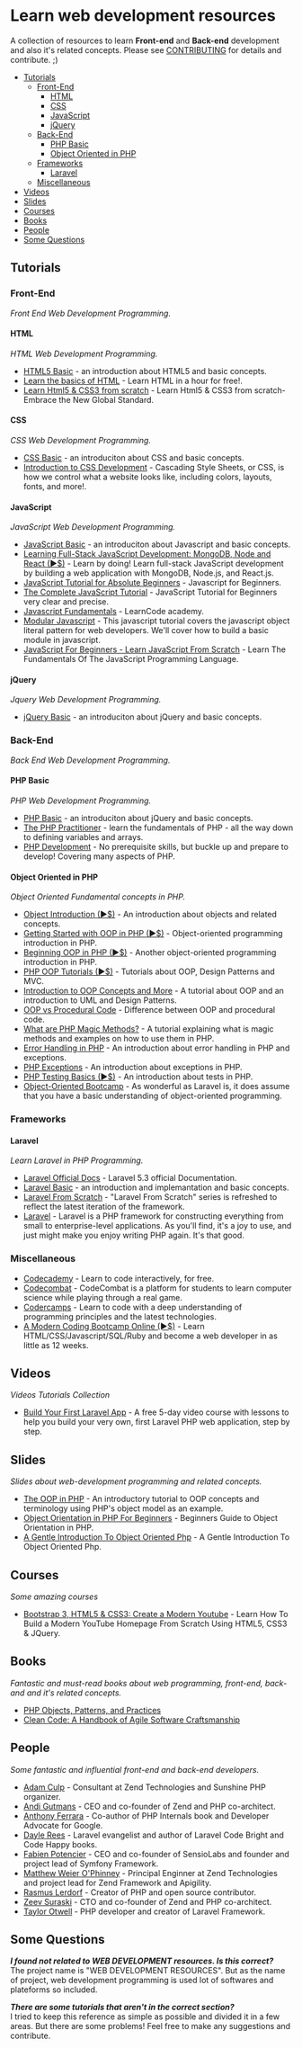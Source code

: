 # Learn web development resources
A collection of resources to learn **Front-end** and **Back-end** development and also it's related concepts.
Please see [CONTRIBUTING](CONTRIBUTING.md) for details and contribute. ;)

- [Tutorials](#tutorials)
    - [Front-End](#front-end)
        - [HTML](#html)
        - [CSS](#css)
        - [JavaScript](#javascript)
        - [jQuery](#jquery)
    - [Back-End](#back-end)
        - [PHP Basic](#php-basic)
        - [Object Oriented in PHP](#object-oriented-in-php)
    - [Frameworks](#frameworks)
        - [Laravel](#laravel)
     - [Miscellaneous](#miscellaneous)
- [Videos](#videos)
- [Slides](#slides)
- [Courses](#courses)
- [Books](#books)
- [People](#people)
- [Some Questions](#some-questions)

## Tutorials

### Front-End
*Front End Web Development Programming.*

#### HTML
*HTML Web Development Programming.*

* [HTML5 Basic](http://www.w3schools.com/html/) - an introduction about HTML5 and basic concepts.
* [Learn the basics of HTML](https://www.udemy.com/html-in-1-hour/) - Learn HTML in a hour for free!.
* [Learn Html5 & CSS3 from scratch](https://www.udemy.com/learn-html5-css3-from-scratch/learn/v4/overview) - Learn Html5 & CSS3 from scratch-Embrace the New Global Standard.


#### CSS
*CSS Web Development Programming.*

* [CSS Basic](http://www.w3schools.com/css/default.asp) - an introduciton about CSS and basic concepts.
* [Introduction to CSS Development](https://www.udemy.com/refactoru-intro-to-css/learn/v4/overview) - Cascading Style Sheets, or CSS, is how we control what a website looks like, including colors, layouts, fonts, and more!.


#### JavaScript
*JavaScript Web Development Programming.*

* [JavaScript Basic](http://www.w3schools.com/js/default.asp) - an introduciton about Javascript and basic concepts.
* [Learning Full-Stack JavaScript Development: MongoDB, Node and React (&#9658;$)](https://www.lynda.com/Express-js-tutorials/Learning-Full-Stack-JavaScript-Development-MongoDB-Node-React/533304-2.html) - Learn by doing! Learn full-stack JavaScript development by building a web application with MongoDB, Node.js, and React.js.
* [JavaScript Tutorial for Absolute Beginners](https://www.youtube.com/watch?v=XL9Ri8pO68w) - Javascript for Beginners.
* [The Complete JavaScript Tutorial](https://www.youtube.com/watch?v=xpZLS6R91rQ&list=PLr6-GrHUlVf96NLj3PQq-tmEB6woZjwEl) - JavaScript Tutorial for Beginners very clear and precise.
* [Javascript Fundamentals](https://www.youtube.com/playlist?list=PLoYCgNOIyGACnrXwo5HMCfOH9VT05znGv) - LearnCode academy.
* [Modular Javascript](https://www.youtube.com/playlist?list=PLoYCgNOIyGABs-wDaaxChu82q_xQgUb4f) - This javascript tutorial covers the javascript object literal pattern for web developers. We'll cover how to build a basic module in javascript.
* [JavaScript For Beginners - Learn JavaScript From Scratch](https://www.udemy.com/javascript-for-beginners-learn-javascript-from-scratch/learn/v4/overview) - Learn The Fundamentals Of The JavaScript Programming Language. 

#### jQuery
*Jquery Web Development Programming.*

* [jQuery Basic](http://www.w3schools.com/jquery/default.asp) - an introduciton about jQuery and basic concepts.

### Back-End 
*Back End Web Development Programming.*

#### PHP Basic
*PHP Web Development Programming.*

* [PHP Basic](http://www.w3schools.com/php/default.asp) - an introduciton about jQuery and basic concepts.
* [The PHP Practitioner](https://laracasts.com/series/php-for-beginners) - learn the fundamentals of PHP - all the way down to defining variables and arrays.
* [PHP Development](https://www.udemy.com/calebthevideomaker2-php-development-classes/) - No prerequisite skills, but buckle up and prepare to develop! Covering many aspects of PHP.


#### Object Oriented in PHP
*Object Oriented Fundamental concepts in PHP.*

* [Object Introduction (&#9658;$)](https://www.youtube.com/watch?v=BXyUuMWoQ60) - An introduction about objects and related concepts.
* [Getting Started with OOP in PHP (&#9658;$)](https://www.youtube.com/watch?v=qlF1MuHlZ4Q) - Object-oriented programming introduction in PHP.
* [Beginning OOP in PHP (&#9658;$)](https://www.youtube.com/watch?v=oroX19Ie6nw) - Another object-oriented programming introduction in PHP.
* [PHP OOP Tutorials (&#9658;$)](https://www.youtube.com/playlist?list=PL75B9D91CD69ED950) - Tutorials about OOP, Design Patterns and MVC.
* [Introduction to OOP Concepts and More](http://www.codeproject.com/Articles/22769/Introduction-to-Object-Oriented-Programming-Concep) - A tutorial about OOP and an introduction to UML and Design Patterns.
* [OOP vs Procedural Code](http://blog.ircmaxell.com/2012/07/oop-vs-procedural-code.html) - Difference between OOP and procedural code.
* [What are PHP Magic Methods?](http://culttt.com/2014/04/16/php-magic-methods/) - A tutorial explaining what is magic methods and examples on how to use them in PHP.
* [Error Handling in PHP](http://www.sitepoint.com/error-handling-in-php/) - An introduction about error handling in PHP and exceptions.
* [PHP Exceptions](https://code.tutsplus.com/tutorials/the-ins-and-outs-of-php-exceptions--net-22274) - An introduction about exceptions in PHP.
* [PHP Testing Basics (&#9658;$)](https://code.tutsplus.com/courses/php-testing-basics) - An introduction about tests in PHP.
* [Object-Oriented Bootcamp](https://laracasts.com/series/object-oriented-bootcamp-in-php) - As wonderful as Laravel is, it does assume that you have a basic understanding of object-oriented programming.


### Frameworks

#### Laravel
*Learn Laravel in PHP Programming.*

* [Laravel Official Docs](https://laravel.com/docs/5.3) - Laravel 5.3 official Documentation.
* [Laravel Basic](https://www.tutorialspoint.com/laravel/) - an introduction and implemantation and basic concepts.
* [Laravel From Scratch](https://laracasts.com/series/laravel-5-from-scratch) - "Laravel From Scratch" series is refreshed to reflect the latest iteration of the framework.
* [Laravel](https://laracasts.com/skills/laravel) - Laravel is a PHP framework for constructing everything from small to enterprise-level applications. As you'll find, it's a joy to use, and just might make you enjoy writing PHP again. It's that good.

### Miscellaneous

* [Codecademy](https://www.codecademy.com) - Learn to code interactively, for free.
* [Codecombat](https://codecombat.com) - CodeCombat is a platform for students to learn computer science while playing through a real game.
* [Codercamps](https://www.codercamps.com) - Learn to code with a  deep understanding of programming principles and the latest technologies.
* [A Modern Coding Bootcamp Online (&#9658;$)](https://devschool.rocks) - Learn HTML/CSS/Javascript/SQL/Ruby and become a web developer in as little as 12 weeks.

## Videos
*Videos Tutorials Collection*

* [Build Your First Laravel App](https://selftaughtcoders.com/free-laravel-course/?utm_source=quora&utm_medium=post&utm_campaign=What+are+the+best+online+web+development+courses%3F) - A free 5-day video course with lessons to help you build your very own, first Laravel  PHP web application, step by step.

## Slides
*Slides about web-development programming and related concepts.*

* [The OOP in PHP](http://matthewturland.com/slides/phpoop-tutorial/) - An introductory tutorial to OOP concepts and terminology using PHP's object model as an example.
* [Object Orientation in PHP For Beginners](http://www.slideshare.net/rickogden/beginners-guide-to-object-orientation-in-php) - Beginners Guide to Object Orientation in PHP.
* [A Gentle Introduction To Object Oriented Php](http://www.slideshare.net/mgirouard/a-gentle-introduction-to-object-oriented-php) - A Gentle Introduction To Object Oriented Php.

## Courses
*Some amazing courses*

* [Bootstrap 3, HTML5 & CSS3: Create a Modern Youtube](https://www.udemy.com/psd-to-html5css3-build-a-youtube-homepage-from-scratch/learn/v4/overview) - Learn How To Build a Modern YouTube Homepage From Scratch Using HTML5, CSS3 & JQuery.

## Books
*Fantastic and must-read books about web programming, front-end, back-and and it's related concepts.*

* [PHP Objects, Patterns, and Practices](http://books.google.com/books?id=1JkQAwAAQBAJ&hl=pt-BR&source=gbs_book_other_versions)
* [Clean Code: A Handbook of Agile Software Craftsmanship](http://books.google.com/books/about/Clean_Code.html?id=_i6bDeoCQzsC&redir_esc=y)


## People
*Some fantastic and influential front-end and back-end developers.*

* [Adam Culp](https://twitter.com/adamculp) - Consultant at Zend Technologies and Sunshine PHP organizer.
* [Andi Gutmans](https://twitter.com/andigutmans) - CEO and co-founder of Zend and PHP co-architect.
* [Anthony Ferrara](https://twitter.com/ircmaxell) - Co-author of PHP Internals book and Developer Advocate for Google.
* [Dayle Rees](https://twitter.com/daylerees) - Laravel evangelist and author of Laravel Code Bright and Code Happy books.
* [Fabien Potencier](https://twitter.com/fabpot) - CEO and co-founder of SensioLabs and founder and project lead of Symfony Framework.
* [Matthew Weier O'Phinney](https://twitter.com/mwop) - Principal Enginner at Zend Technologies and project lead for Zend Framework and Apigility.
* [Rasmus Lerdorf](https://twitter.com/rasmus) - Creator of PHP and open source contributor.
* [Zeev Suraski](https://twitter.com/zeevs) - CTO and co-founder of Zend and PHP co-architect.
* [Taylor Otwell](https://twitter.com/taylorotwell) - PHP developer and creator of Laravel Framework.


## Some Questions

***I found not related to WEB DEVELOPMENT resources. Is this correct?***  
The project name is "WEB DEVELOPMENT RESOURCES". But as the name of project, web development programming is used lot of softwares and plateforms so included.

***There are some tutorials that aren't in the correct section?***  
I tried to keep this reference as simple as possible and divided it in a few areas. But there are some problems! Feel free to make any suggestions and contribute.
